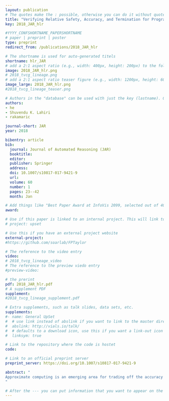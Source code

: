 ```yaml
---
layout: publication
# The quotes make the : possible, otherwise you can do it without quotes
title: "Verifying Relative Safety, Accuracy, and Termination for Program Approximations"
key: 2018_JAR_hlr

#YYYY_CONFSHORTNAME_PAPERSHORTNAME
# paper | preprint | poster
type: preprint
redirect_from: /publications/2018_JAR_hlr

# The shortname is used for auto-generated titels
shortname: hlr_JAR
# add a 2:1 aspect ratio (e.g., width: 400px, height: 200px) to the folder /assets/images/papers/
image: 2018_JAR_hlr.png
# 2018_tvcg_lineage.png
# add a 2:1 aspect ratio teaser figure (e.g., width: 1200px, height: 600px) to the folder /assets/images/papers/
image_large: 2018_JAR_hlr.png
#2018_tvcg_lineage_teaser.png

# Authors in the "database" can be used with just the key (lastname). Others can be written properly.
authors:
- he
- Shuvendu K. Lahiri
- rakamaric

journal-short: JAR
year: 2018

bibentry: article
bib:
  journal: Journal of Automated Reasoning (JAR)
  booktitle: 
  editor: 
  publisher: Springer
  address: 
  doi: 10.1007/s10817-017-9421-9
  url: 
  volume: 60
  number: 1
  pages: 23--42
  month: Jan

# Add things like "Best Paper Award at InfoVis 2099, selected out of 4000 submissions"
award:

# Use if this paper is linked to an internal project. This will link to the project site
# project: upset

# Use this if you have an external project website
external-project:
#https://github.com/soarlab/FPTaylor

# The reference to the video entry
video:
# 2018_tvcg_lineage_video
# The reference to the preview viedo entry
#preview-video:

# the prerint
pdf: 2018_JAR_hlr.pdf
# A supplement PDF
supplement: 
#2018_tvcg_lineage_supplement.pdf

# Extra supplements, such as talk slides, data sets, etc.
supplements:
#- name: General UpSet
#  # use link instead of abslink if you want to link to the master directory
#  abslink: http://vials.io/talk/
#  # defaults to a download icon, use this if you want a link-out icon
#  linksym: true

# Link to the repository where the code is hostet
code:

# Link to an official preprint server
preprint_server: https://doi.org/10.1007/s10817-017-9421-9

abstract: "
Approximate computing is an emerging area for trading off the accuracy of an application for improved performance, lower energy costs, and tolerance to unreliable hardware. However, developers must ensure that the leveraged approximations do not introduce significant, intolerable divergence from the reference implementation, as specified by several established robustness criteria. In this work, we show the application of automated differential verification towards verifying relative safety, accuracy, and termination criteria for a class of program approximations. We use mutual summaries to express relative specifications for approximations, and SMT-based invariant inference to automate the verification of such specifications. We perform a detailed feasibility study showing promise of applying automated verification to the domain of approximate computing in a cost-effective manner.
"

# After the --- you can put information that you want to appear on the website using markdown formatting or HTML. A good example are acknowledgements, extra references, an erratum, etc.
---
```


